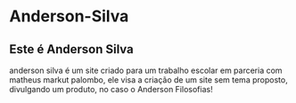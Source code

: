# Anderson-Silva

<h2> Este é Anderson Silva</h2>
<p>anderson silva é um site criado para um trabalho escolar em parceria com matheus markut palombo, ele visa a criação de um site sem tema proposto, divulgando um produto, no caso o Anderson Filosofias!</p>
